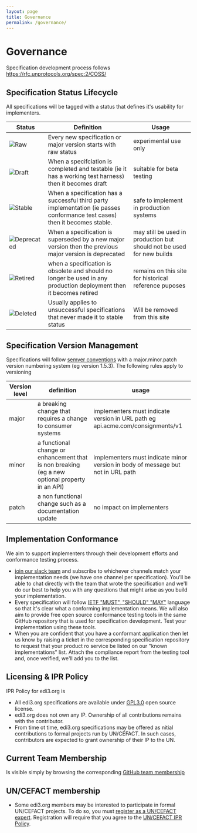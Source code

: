 ```yaml
---
layout: page
title: Governance
permalink: /governance/
---
```

# Governance

Specification development process follows https://rfc.unprotocols.org/spec:2/COSS/

## Specification Status Lifecycle

All specifications will be tagged with a status that defines it's usability for implementers.

|Status|Definition|Usage|
|---|---|---|
|![Raw](../images/raw.svg)|Every new specification or major version starts with raw status|experimental use only|
|![Draft](../images/draft.svg)|When a specifciation is completed and testable (ie it has a working test harness) then it becomes draft|suitable for beta testing|
|![Stable](../images/stable.svg)|When a specification has a successful third party implementation (ie passes conformance test cases) then it becomes stable.|safe to implement in production systems|
|![Deprecated](../images/deprecated.svg)|When a specification is superseded by a new major version then the previous major version is deprecated|may still be used in production but should not be used for new builds|
|![Retired](../images/retired.svg)|when a specification is obsolete and should no longer be used in any production deployment then it becomes retired|remains on this site for historical reference puposes|
|![Deleted](../images/deleted.svg)|Usually applies to unsuccessful specifications that never made it to stable status|Will be removed from this site|

## Specification Version Management

Specifications will follow [semver conventions](https://semver.org/) with a major.minor.patch version numbering system (eg version 1.5.3). The following rules apply to versioning

|Version level|definition|usage|
|---|---|---|
|major|a breaking change that requires a change to consumer systems|implementers must indicate version in URL path eg api.acme.com/consignments/v1|
|minor|a functional change or enhancement that is non breaking (eg a new optional property in an API)|implementers must indicate minor version in body of message but not in URL path|
|patch|a non functional change such as a documentation update|no impact on implementers|

## Implementation Conformance

We aim to support implementers through their development efforts and conformance testing process.

* [join our slack team](https://join.slack.com/t/edi3/shared_invite/enQtNTY5OTkzMjQ0NjcyLTM1MzYyNjg5M2RlMWIyZjUzMDBlNWQ3OWIyZTNhMDhhN2UzYjIyMjk4M2VhM2ViNzhhM2Y1OWE0Y2FhYTc1ZTg) and subscribe to whichever channels match your implementation needs (we have one channel per specification). You'll be able to chat directly with the team that wrote the specification and we'll do our best to help you with any questions that might arise as you build your implementation.
* Every specification will follow  [IETF "MUST", "SHOULD" "MAY"](https://www.ietf.org/rfc/rfc2119.txt) language so that it's clear what a conforming implementation means.  We will also aim to provide free open source conformance testing tools in the same GitHub repository that is used for specification development. Test your implementation using these tools.
* When you are confident that you have a conformant application then let us know by raising a ticket in the corresponding specification repository to request that your product ro service be listed on our "known implementations" list.  Attach the compliance report from the testing tool and, once verified, we'll add you to the list.

## Licensing & IPR Policy

IPR Policy for edi3.org is

* All edi3.org specifications are available under [GPL3.0](https://www.gnu.org/licenses/gpl-3.0.en.html) open source license.
* edi3.org does not own any IP. Ownership of all contributions remains with the contributor. 
* From time ot time, edi3.org specifications may be offered as nitial contributions to formal projects run by UN/CEFACT. In such cases, contributors are expected to grant ownership of their IP to the UN.


## Current Team Membership

Is visible simply by browsing the corresponding [GitHub team membership](https://github.com/orgs/edi3/teams)

## UN/CEFACT membership

* Some edi3.org members may be interested to participate in formal UN/CEFACT projects.  To do so, you must [register as a UN/CEFACT expert](https://uncefact.unece.org/display/uncefactpublic/UNCEFACT+Expert+Registration). Registration will require that you agree to the [UN/CEFACT IPR Policy](https://www.unece.org/fileadmin/DAM/cefact/cf_plenary/plenary12/ECE_TRADE_C_CEFACT_2010_20_Rev2E_UpdatedIPRpolicy.pdf).

